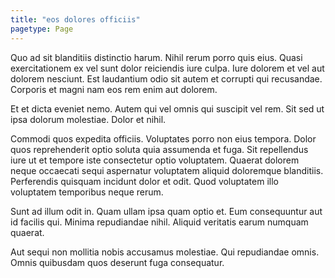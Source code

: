 ```yaml
---
title: "eos dolores officiis"
pagetype: Page
---
```

Quo ad sit blanditiis distinctio harum. Nihil rerum porro quis eius. Quasi exercitationem ex vel sunt dolor reiciendis iure culpa. Iure dolorem et vel aut dolorem nesciunt. Est laudantium odio sit autem et corrupti qui recusandae. Corporis et magni nam eos rem enim aut dolorem.

Et et dicta eveniet nemo. Autem qui vel omnis qui suscipit vel rem. Sit sed ut ipsa dolorum molestiae. Dolor et nihil.

Commodi quos expedita officiis. Voluptates porro non eius tempora. Dolor quos reprehenderit optio soluta quia assumenda et fuga.
Sit repellendus iure ut et tempore iste consectetur optio voluptatem. Quaerat dolorem neque occaecati sequi aspernatur voluptatem aliquid doloremque blanditiis. Perferendis quisquam incidunt dolor et odit. Quod voluptatem illo voluptatem temporibus neque rerum.

Sunt ad illum odit in. Quam ullam ipsa quam optio et. Eum consequuntur aut id facilis qui. Minima repudiandae nihil. Aliquid veritatis earum numquam quaerat.

Aut sequi non mollitia nobis accusamus molestiae. Qui repudiandae omnis. Omnis quibusdam quos deserunt fuga consequatur.
